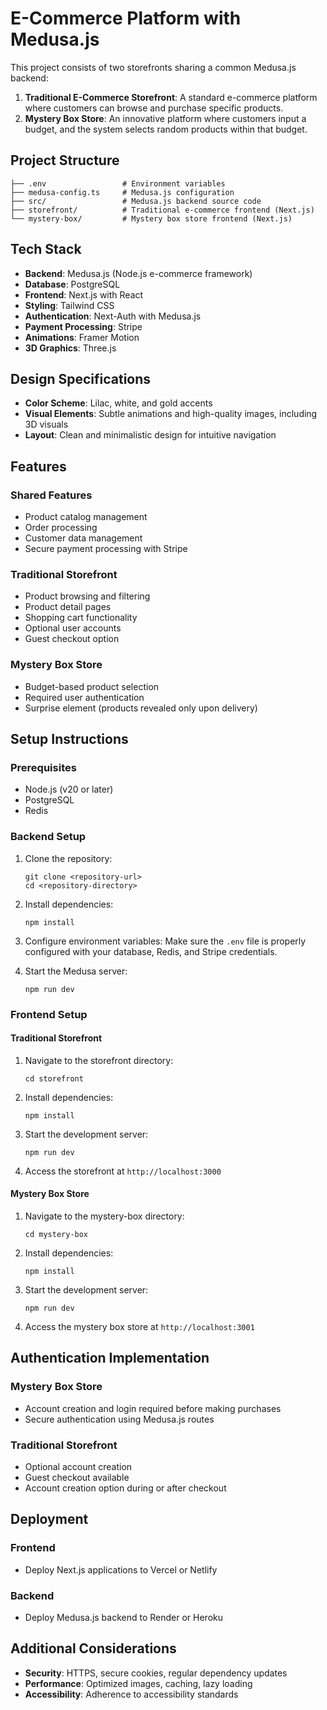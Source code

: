 # E-Commerce Platform with Medusa.js

This project consists of two storefronts sharing a common Medusa.js backend:

1. **Traditional E-Commerce Storefront**: A standard e-commerce platform where customers can browse and purchase specific products.
2. **Mystery Box Store**: An innovative platform where customers input a budget, and the system selects random products within that budget.

## Project Structure

```
├── .env                 # Environment variables
├── medusa-config.ts     # Medusa.js configuration
├── src/                 # Medusa.js backend source code
├── storefront/          # Traditional e-commerce frontend (Next.js)
└── mystery-box/         # Mystery box store frontend (Next.js)
```

## Tech Stack

- **Backend**: Medusa.js (Node.js e-commerce framework)
- **Database**: PostgreSQL
- **Frontend**: Next.js with React
- **Styling**: Tailwind CSS
- **Authentication**: Next-Auth with Medusa.js
- **Payment Processing**: Stripe
- **Animations**: Framer Motion
- **3D Graphics**: Three.js

## Design Specifications

- **Color Scheme**: Lilac, white, and gold accents
- **Visual Elements**: Subtle animations and high-quality images, including 3D visuals
- **Layout**: Clean and minimalistic design for intuitive navigation

## Features

### Shared Features
- Product catalog management
- Order processing
- Customer data management
- Secure payment processing with Stripe

### Traditional Storefront
- Product browsing and filtering
- Product detail pages
- Shopping cart functionality
- Optional user accounts
- Guest checkout option

### Mystery Box Store
- Budget-based product selection
- Required user authentication
- Surprise element (products revealed only upon delivery)

## Setup Instructions

### Prerequisites
- Node.js (v20 or later)
- PostgreSQL
- Redis

### Backend Setup

1. Clone the repository:
   ```
   git clone <repository-url>
   cd <repository-directory>
   ```

2. Install dependencies:
   ```
   npm install
   ```

3. Configure environment variables:
   Make sure the `.env` file is properly configured with your database, Redis, and Stripe credentials.

4. Start the Medusa server:
   ```
   npm run dev
   ```

### Frontend Setup

#### Traditional Storefront

1. Navigate to the storefront directory:
   ```
   cd storefront
   ```

2. Install dependencies:
   ```
   npm install
   ```

3. Start the development server:
   ```
   npm run dev
   ```

4. Access the storefront at `http://localhost:3000`

#### Mystery Box Store

1. Navigate to the mystery-box directory:
   ```
   cd mystery-box
   ```

2. Install dependencies:
   ```
   npm install
   ```

3. Start the development server:
   ```
   npm run dev
   ```

4. Access the mystery box store at `http://localhost:3001`

## Authentication Implementation

### Mystery Box Store
- Account creation and login required before making purchases
- Secure authentication using Medusa.js routes

### Traditional Storefront
- Optional account creation
- Guest checkout available
- Account creation option during or after checkout

## Deployment

### Frontend
- Deploy Next.js applications to Vercel or Netlify

### Backend
- Deploy Medusa.js backend to Render or Heroku

## Additional Considerations

- **Security**: HTTPS, secure cookies, regular dependency updates
- **Performance**: Optimized images, caching, lazy loading
- **Accessibility**: Adherence to accessibility standards
